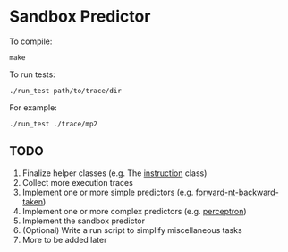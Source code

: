 # Sandbox Predictor

To compile:  
```
make
```

To run tests:  
```
./run_test path/to/trace/dir
```

For example:  
```
./run_test ./trace/mp2
```

## TODO
1. Finalize helper classes (e.g. The [instruction](src/Instruction.hpp) class)
2. Collect more execution traces
3. Implement one or more simple predictors (e.g. [forward-nt-backward-taken](src/Static.hpp))
4. Implement one or more complex predictors (e.g. [perceptron](src/Perceptron.hpp))
5. Implement the sandbox predictor
6. (Optional) Write a run script to simplify miscellaneous tasks
7. More to be added later
